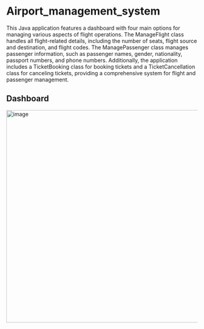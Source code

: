 # Airport_management_system
This Java application features a dashboard with four main options for managing various aspects of flight operations. The ManageFlight class handles all flight-related details, including the number of seats, flight source and destination, and flight codes. The ManagePassenger class manages passenger information, such as passenger names, gender, nationality, passport numbers, and phone numbers. Additionally, the application includes a TicketBooking class for booking tickets and a TicketCancellation class for canceling tickets, providing a comprehensive system for flight and passenger management.
## Dashboard 
<img width="560" alt="image" src="https://github.com/icobeen/Java_flight_management/assets/153369256/7efd9bf2-aff9-464d-913f-4db1c3d593e4">


